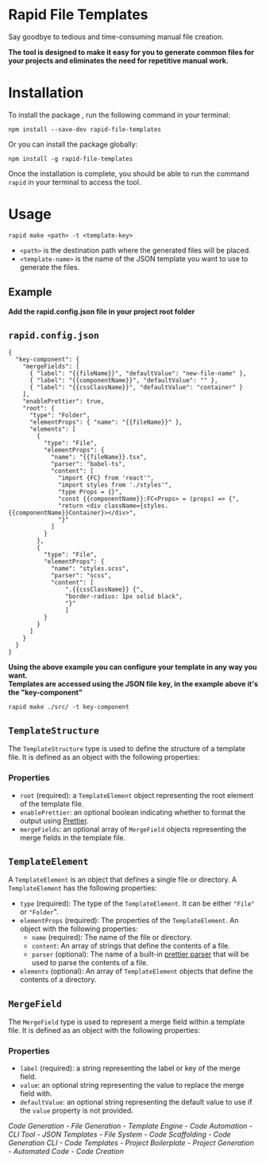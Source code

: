 # Rapid File Templates

Say goodbye to tedious and time-consuming manual file creation.

**The tool is designed to make it easy for you to generate common files for your projects and
eliminates the need for repetitive manual work.**

# Installation

To install the package , run the following command in your terminal:

    npm install --save-dev rapid-file-templates

Or you can install the package globally:

    npm install -g rapid-file-templates

Once the installation is complete, you should be able to run the command `rapid` in your terminal to
access the tool.

# Usage

    rapid make <path> -t <template-key>

- `<path>` is the destination path where the generated files will be placed.
- `<template-name>` is the name of the JSON template you want to use to generate the files.

## Example

**Add the rapid.config.json file in your project root folder**

## `rapid.config.json`

```
{
  "key-component": {
    "mergeFields": [
      { "label": "{{fileName}}", "defaultValue": "new-file-name" },
      { "label": "{{componentName}}", "defaultValue": "" },
      { "label": "{{cssClassName}}", "defaultValue": "container" }
    ],
    "enablePrettier": true,
    "root": {
      "type": "Folder",
      "elementProps": { "name": "{{fileName}}" },
      "elements": [
        {
          "type": "File",
          "elementProps": {
            "name": "{{fileName}}.tsx",
            "parser": "babel-ts",
            "content": [
              "import {FC} from 'react'",
              "import styles from './styles'",
              "type Props = {}",
              "const {{componentName}}:FC<Props> = (props) => {",
              "return <div className={styles.{{componentName}}Container}></div>",
              "}"
            ]
          }
        },
        {
          "type": "File",
          "elementProps": {
            "name": "styles.scss",
            "parser": "scss",
            "content": [
                ".{{cssClassName}} {",
                "border-radius: 1px solid black",
                "}"
                ]
          }
        }
      ]
    }
  }
}
```

**Using the above example you can configure your template in any way you want.  
Templates are accessed using the JSON file key, in the example above it's the "key-component"**

    rapid make ./src/ -t key-component

## `TemplateStructure`

The `TemplateStructure` type is used to define the structure of a template file. It is defined as an
object with the following properties:

### Properties

- `root` (required): a `TemplateElement` object representing the root element of the template file.
- `enablePrettier`: an optional boolean indicating whether to format the output using
  [Prettier](https://prettier.io/).
- `mergeFields`: an optional array of `MergeField` objects representing the merge fields in the
  template file.

## `TemplateElement`

A `TemplateElement` is an object that defines a single file or directory. A `TemplateElement` has
the following properties:

- `type` (required): The type of the `TemplateElement`. It can be either `"File"` or `"Folder`".
- `elementProps` (required): The properties of the `TemplateElement`. An object with the following
  properties:
  - `name` (required): The name of the file or directory.
  - `content`: An array of strings that define the contents of a file.
  - `parser` (optional): The name of a built-in
    [prettier parser](https://prettier.io/docs/en/options.html#parser) that will be used to parse
    the contents of a file.
- `elements` (optional): An array of `TemplateElement` objects that define the contents of a
  directory.

## `MergeField`

The `MergeField` type is used to represent a merge field within a template file. It is defined as an
object with the following properties:

### Properties

- `label` (required): a string representing the label or key of the merge field.
- `value`: an optional string representing the value to replace the merge field with.
- `defaultValue`: an optional string representing the default value to use if the `value` property
  is not provided.

_Code Generation - File Generation - Template Engine - Code Automation - CLI Tool - JSON Templates -
File System - Code Scaffolding - Code Generation CLI - Code Templates - Project Boilerplate -
Project Generation - Automated Code - Code Creation_
